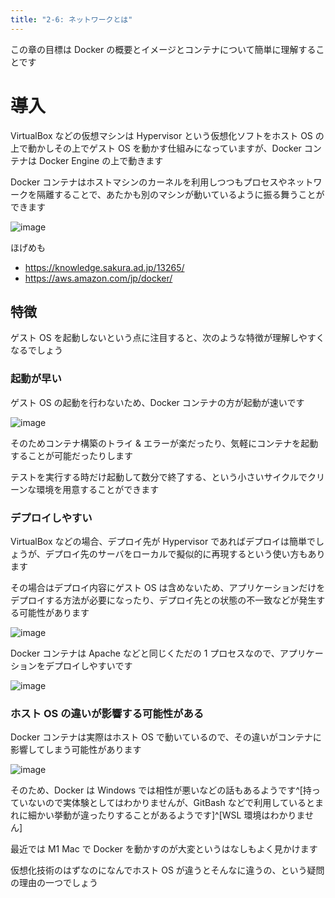 ```yaml
---
title: "2-6: ネットワークとは"
---
```

この章の目標は Docker の概要とイメージとコンテナについて簡単に理解することです

# 導入
VirtualBox などの仮想マシンは Hypervisor という仮想化ソフトをホスト OS の上で動かしその上でゲスト OS を動かす仕組みになっていますが、Docker コンテナは Docker Engine の上で動きます

Docker コンテナはホストマシンのカーネルを利用しつつもプロセスやネットワークを隔離することで、あたかも別のマシンが動いているように振る舞うことができます

![image](/images/slide/slide.001.jpeg)

ほげめも
- https://knowledge.sakura.ad.jp/13265/
- https://aws.amazon.com/jp/docker/

## 特徴
ゲスト OS を起動しないという点に注目すると、次のような特徴が理解しやすくなるでしょう

### 起動が早い
ゲスト OS の起動を行わないため、Docker コンテナの方が起動が速いです

![image](/images/slide/slide.002.jpeg)

そのためコンテナ構築のトライ & エラーが楽だったり、気軽にコンテナを起動することが可能だったりします

テストを実行する時だけ起動して数分で終了する、という小さいサイクルでクリーンな環境を用意することができます

### デプロイしやすい
VirtualBox などの場合、デプロイ先が Hypervisor であればデプロイは簡単でしょうが、デプロイ先のサーバをローカルで擬似的に再現するという使い方もあります

その場合はデプロイ内容にゲスト OS は含めないため、アプリケーションだけをデプロイする方法が必要になったり、デプロイ先との状態の不一致などが発生する可能性があります

![image](/images/slide/slide.003.jpeg)

Docker コンテナは Apache などと同じくただの 1 プロセスなので、アプリケーションをデプロイしやすいです

![image](/images/slide/slide.004.jpeg)

### ホスト OS の違いが影響する可能性がある
Docker コンテナは実際はホスト OS で動いているので、その違いがコンテナに影響してしまう可能性があります

![image](/images/slide/slide.005.jpeg)

そのため、Docker は Windows では相性が悪いなどの話もあるようです^[持っていないので実体験としてはわかりませんが、GitBash などで利用しているとまれに細かい挙動が違ったりすることがあるようです]^[WSL 環境はわかりません]

最近では M1 Mac で Docker を動かすのが大変というはなしもよく見かけます

仮想化技術のはずなのになんでホスト OS が違うとそんなに違うの、という疑問の理由の一つでしょう

